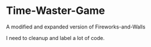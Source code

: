 # Time-Waster-Game
A modified and expanded version of Fireworks-and-Walls

I need to cleanup and label a lot of code.
